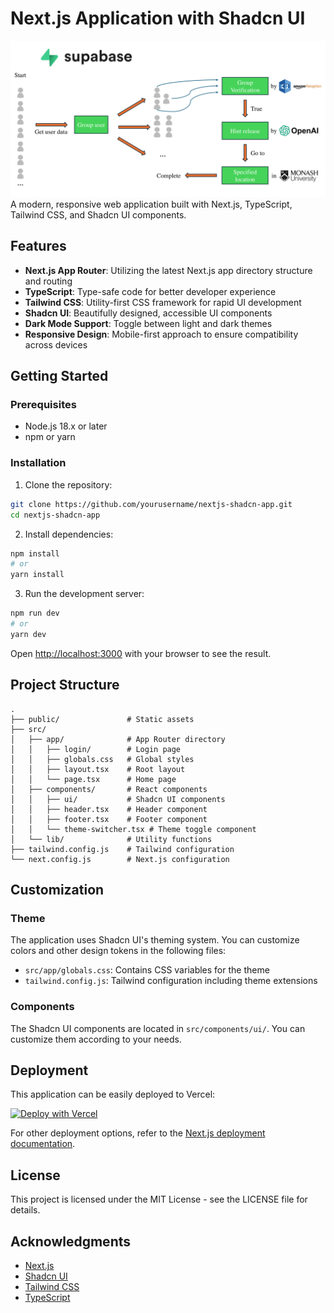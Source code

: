 # Next.js Application with Shadcn UI
![assets/pipeline.png](assets/pipeline.png)
A modern, responsive web application built with Next.js, TypeScript, Tailwind CSS, and Shadcn UI components.

## Features

- **Next.js App Router**: Utilizing the latest Next.js app directory structure and routing
- **TypeScript**: Type-safe code for better developer experience
- **Tailwind CSS**: Utility-first CSS framework for rapid UI development
- **Shadcn UI**: Beautifully designed, accessible UI components
- **Dark Mode Support**: Toggle between light and dark themes
- **Responsive Design**: Mobile-first approach to ensure compatibility across devices

## Getting Started

### Prerequisites

- Node.js 18.x or later
- npm or yarn

### Installation

1. Clone the repository:

```bash
git clone https://github.com/yourusername/nextjs-shadcn-app.git
cd nextjs-shadcn-app
```

2. Install dependencies:

```bash
npm install
# or
yarn install
```

3. Run the development server:

```bash
npm run dev
# or
yarn dev
```

Open [http://localhost:3000](http://localhost:3000) with your browser to see the result.

## Project Structure

```
.
├── public/               # Static assets
├── src/
│   ├── app/              # App Router directory
│   │   ├── login/        # Login page
│   │   ├── globals.css   # Global styles
│   │   ├── layout.tsx    # Root layout
│   │   └── page.tsx      # Home page
│   ├── components/       # React components
│   │   ├── ui/           # Shadcn UI components
│   │   ├── header.tsx    # Header component
│   │   ├── footer.tsx    # Footer component
│   │   └── theme-switcher.tsx # Theme toggle component
│   └── lib/              # Utility functions
├── tailwind.config.js    # Tailwind configuration
└── next.config.js        # Next.js configuration
```

## Customization

### Theme

The application uses Shadcn UI's theming system. You can customize colors and other design tokens in the following files:

- `src/app/globals.css`: Contains CSS variables for the theme
- `tailwind.config.js`: Tailwind configuration including theme extensions

### Components

The Shadcn UI components are located in `src/components/ui/`. You can customize them according to your needs.

## Deployment

This application can be easily deployed to Vercel:

[![Deploy with Vercel](https://vercel.com/button)](https://vercel.com/new/git/external?repository-url=https://github.com/yourusername/nextjs-shadcn-app)

For other deployment options, refer to the [Next.js deployment documentation](https://nextjs.org/docs/deployment).

## License

This project is licensed under the MIT License - see the LICENSE file for details.

## Acknowledgments

- [Next.js](https://nextjs.org/)
- [Shadcn UI](https://ui.shadcn.com/)
- [Tailwind CSS](https://tailwindcss.com/)
- [TypeScript](https://www.typescriptlang.org/)
